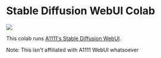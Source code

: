 # Stable Diffusion WebUI Colab
[![](https://img.shields.io/static/v1?message=Open%20in%20Colab&logo=googlecolab&labelColor=5c5c5c&color=0f80c1&label=%20&style=flat)](https://colab.research.google.com/github/Khronophobia/A1111-WebUI-Colab/blob/main/a1111-webui-colab.ipynb)

This colab runs [A1111's Stable Diffusion WebUI](https://github.com/AUTOMATIC1111/stable-diffusion-webui).

Note: This isn't affiliated with A1111 WebUI whatsoever
